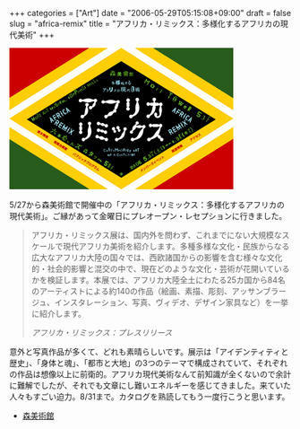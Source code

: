 +++
categories = ["Art"]
date = "2006-05-29T05:15:08+09:00"
draft = false
slug = "africa-remix"
title = "アフリカ・リミックス：多様化するアフリカの現代美術"
+++

![mam](/images/old/060529_mam.gif)

5/27から森美術館で開催中の「アフリカ・リミックス：多様化するアフリカの現代美術」。ご縁があって金曜日にプレオープン・レセプションに行きました。

<blockquote class="blockquote">
  <p class="m-b-0">
	アフリカ・リミックス展は、国内外を問わず、これまでにない大規模なスケールで現代アフリカ美術を紹介します。多種多様な文化・民族からなる広大なアフリカ大陸の国々では、西欧諸国からの影響を含む様々な文化的・社会的影響と混交の中で、現在どのような文化・芸術が花開いているかを検証します。本展では、アフリカ大陸全土にわたる25カ国から84名のアーティストによる約140の作品（絵画、素描、彫刻、アッサンブラージュ、インスタレーション、写真、ヴィデオ、デザイン家具など）を一挙に紹介します。
  </p>
  <footer class="blockquote-footer"><cite title="">アフリカ・リミックス：プレスリリース</cite></footer>
</blockquote>

意外と写真作品が多くて、どれも素晴らしいです。展示は「アイデンティティと歴史」、「身体と魂」、「都市と大地」の3つのテーマで構成されていて、それぞれの作品は想像以上に前衛的。アフリカ現代美術なんて前知識が全くないので余計に難解でしたが、それでも文章にし難いエネルギーを感じてきました。来ていた人々もすごい迫力。8/31まで。カタログを熟読してもう一度行こうと思います。

- [森美術館](http://www.mori.art.museum/html/jp/index.html)  
